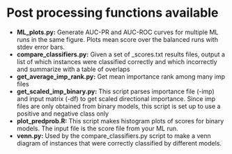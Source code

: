 # Post processing functions available

- **ML_plots.py:** Generate AUC-PR and AUC-ROC curves for multiple ML runs in the same figure. Plots mean score over the balanced runs with stdev error bars.
- **compare_classifiers.py:** Given a set of _scores.txt results files, output a list of which instances were classified correctly and which incorrectly and summarize with a table of overlaps
- **get_average_imp_rank.py:** Get mean importance rank among many imp files
- **get_scaled_imp_binary.py:** This script parses importance file (-imp) and input matrix (-df) to get scaled directional importance. Since imp files are only obtained from binary models, this script is set up to use a positive and negative class only
- **plot_predprob.R:** This script makes histogram plots of scores for binary models. The input file is the score file from your ML run.
- **venn.py:** Used by the compare_classifiers.py script to make a venn diagram of instances that were correctly classified by different models. 
